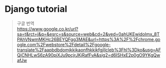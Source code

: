 # Django tutorial

> 구글 번역  
> <https://www.google.co.kr/url?sa=t&rct=j&q=&esrc=s&source=web&cd=2&ved=0ahUKEwidoImx_8TPAhVNwmMKHc26BEYQFgg3MAE&url=https%3A%2F%2Fchrome.google.com%2Fwebstore%2Fdetail%2Fgoogle-translate%2Faapbdbdomjkkjkaonfhkkikfgjllcleb%3Fhl%3Dko&usg=AFQjCNHLwS6zA90piXJu9pcjrJKjRafFvA&sig2=d6ISHxE2p0gO9YKgQwafJw>

